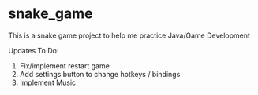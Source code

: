 # snake_game
This is a snake game project to help me practice Java/Game Development

Updates To Do:

1. Fix/implement restart game
2. Add settings button to change hotkeys / bindings
3. Implement Music
